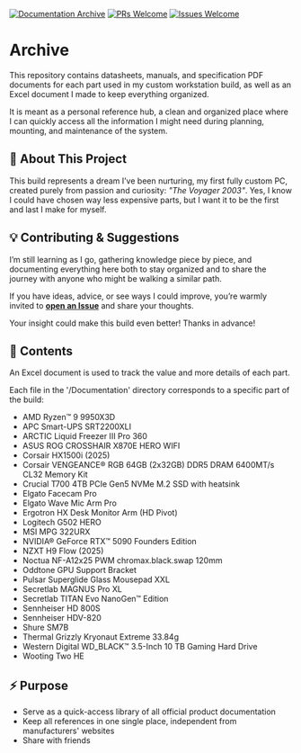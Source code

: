 [![Documentation Archive](https://img.shields.io/badge/%F0%9F%93%84-Documentation-blueviolet)](../../)
[![PRs Welcome](https://img.shields.io/badge/%F0%9F%A5%B3-PRs_Welcome!-brightgreen.svg)](../../pulls)
[![Issues Welcome](https://img.shields.io/badge/✨-Suggestions!-blue)](../../issues)

# Archive

This repository contains datasheets, manuals, and specification PDF documents for each part used in my custom workstation build, as well as an Excel document I made to keep everything organized.

It is meant as a personal reference hub, a clean and organized place where I can quickly access all the information I might need during planning, mounting, and maintenance of the system.

## 🌱 About This Project

This build represents a dream I’ve been nurturing, my first fully custom PC, created purely from passion and curiosity: *"The Voyager 2003"*.
Yes, I know I could have chosen way less expensive parts, but I want it to be the first and last I make for myself.

## 💡 Contributing & Suggestions

I’m still learning as I go, gathering knowledge piece by piece, and documenting everything here both to stay organized and to share the journey with anyone who might be walking a similar path.

If you have ideas, advice, or see ways I could improve, you’re warmly invited to **[open an Issue](../../issues)** and share your thoughts.

Your insight could make this build even better! Thanks in advance!

## 📂 Contents

An Excel document is used to track the value and more details of each part.

Each file in the '/Documentation' directory corresponds to a specific part of the build:

- AMD Ryzen™ 9 9950X3D
- APC Smart-UPS SRT2200XLI
- ARCTIC Liquid Freezer III Pro 360
- ASUS ROG CROSSHAIR X870E HERO WIFI
- Corsair HX1500i (2025)
- Corsair VENGEANCE® RGB 64GB (2x32GB) DDR5 DRAM 6400MT/s CL32 Memory Kit
- Crucial T700 4TB PCIe Gen5 NVMe M.2 SSD with heatsink
- Elgato Facecam Pro
- Elgato Wave Mic Arm Pro
- Ergotron HX Desk Monitor Arm (HD Pivot)
- Logitech G502 HERO
- MSI MPG 322URX
- NVIDIA® GeForce RTX™ 5090 Founders Edition
- NZXT H9 Flow (2025)
- Noctua NF-A12x25 PWM chromax.black.swap 120mm
- Oddtone GPU Support Bracket
- Pulsar Superglide Glass Mousepad XXL
- Secretlab MAGNUS Pro XL
- Secretlab TITAN Evo NanoGen™ Edition
- Sennheiser HD 800S
- Sennheiser HDV-820
- Shure SM7B
- Thermal Grizzly Kryonaut Extreme 33.84g
- Western Digital WD_BLACK™ 3.5-Inch 10 TB Gaming Hard Drive
- Wooting Two HE

## ⚡ Purpose

- Serve as a quick-access library of all official product documentation  
- Keep all references in one single place, independent from manufacturers' websites  
- Share with friends
